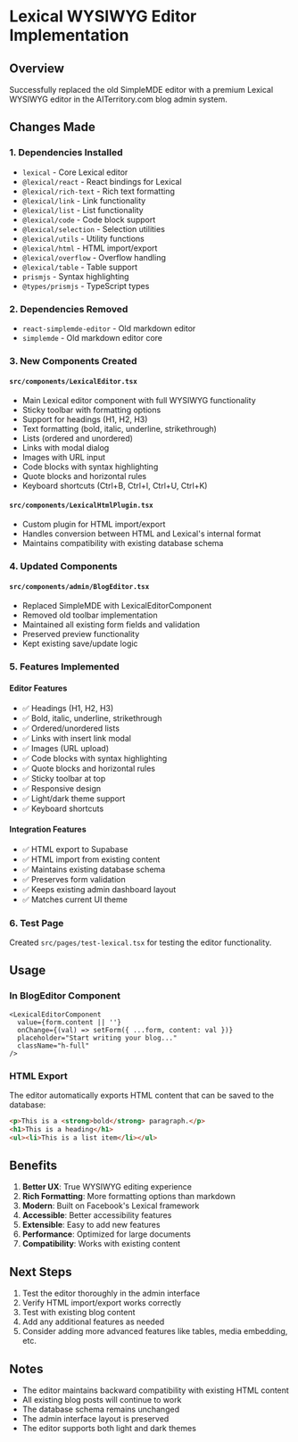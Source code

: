 # Lexical WYSIWYG Editor Implementation

## Overview
Successfully replaced the old SimpleMDE editor with a premium Lexical WYSIWYG editor in the AITerritory.com blog admin system.

## Changes Made

### 1. Dependencies Installed
- `lexical` - Core Lexical editor
- `@lexical/react` - React bindings for Lexical
- `@lexical/rich-text` - Rich text formatting
- `@lexical/link` - Link functionality
- `@lexical/list` - List functionality
- `@lexical/code` - Code block support
- `@lexical/selection` - Selection utilities
- `@lexical/utils` - Utility functions
- `@lexical/html` - HTML import/export
- `@lexical/overflow` - Overflow handling
- `@lexical/table` - Table support
- `prismjs` - Syntax highlighting
- `@types/prismjs` - TypeScript types

### 2. Dependencies Removed
- `react-simplemde-editor` - Old markdown editor
- `simplemde` - Old markdown editor core

### 3. New Components Created

#### `src/components/LexicalEditor.tsx`
- Main Lexical editor component with full WYSIWYG functionality
- Sticky toolbar with formatting options
- Support for headings (H1, H2, H3)
- Text formatting (bold, italic, underline, strikethrough)
- Lists (ordered and unordered)
- Links with modal dialog
- Images with URL input
- Code blocks with syntax highlighting
- Quote blocks and horizontal rules
- Keyboard shortcuts (Ctrl+B, Ctrl+I, Ctrl+U, Ctrl+K)

#### `src/components/LexicalHtmlPlugin.tsx`
- Custom plugin for HTML import/export
- Handles conversion between HTML and Lexical's internal format
- Maintains compatibility with existing database schema

### 4. Updated Components

#### `src/components/admin/BlogEditor.tsx`
- Replaced SimpleMDE with LexicalEditorComponent
- Removed old toolbar implementation
- Maintained all existing form fields and validation
- Preserved preview functionality
- Kept existing save/update logic

### 5. Features Implemented

#### Editor Features
- ✅ Headings (H1, H2, H3)
- ✅ Bold, italic, underline, strikethrough
- ✅ Ordered/unordered lists
- ✅ Links with insert link modal
- ✅ Images (URL upload)
- ✅ Code blocks with syntax highlighting
- ✅ Quote blocks and horizontal rules
- ✅ Sticky toolbar at top
- ✅ Responsive design
- ✅ Light/dark theme support
- ✅ Keyboard shortcuts

#### Integration Features
- ✅ HTML export to Supabase
- ✅ HTML import from existing content
- ✅ Maintains existing database schema
- ✅ Preserves form validation
- ✅ Keeps existing admin dashboard layout
- ✅ Matches current UI theme

### 6. Test Page
Created `src/pages/test-lexical.tsx` for testing the editor functionality.

## Usage

### In BlogEditor Component
```tsx
<LexicalEditorComponent
  value={form.content || ''}
  onChange={(val) => setForm({ ...form, content: val })}
  placeholder="Start writing your blog..."
  className="h-full"
/>
```

### HTML Export
The editor automatically exports HTML content that can be saved to the database:
```html
<p>This is a <strong>bold</strong> paragraph.</p>
<h1>This is a heading</h1>
<ul><li>This is a list item</li></ul>
```

## Benefits

1. **Better UX**: True WYSIWYG editing experience
2. **Rich Formatting**: More formatting options than markdown
3. **Modern**: Built on Facebook's Lexical framework
4. **Accessible**: Better accessibility features
5. **Extensible**: Easy to add new features
6. **Performance**: Optimized for large documents
7. **Compatibility**: Works with existing content

## Next Steps

1. Test the editor thoroughly in the admin interface
2. Verify HTML import/export works correctly
3. Test with existing blog content
4. Add any additional features as needed
5. Consider adding more advanced features like tables, media embedding, etc.

## Notes

- The editor maintains backward compatibility with existing HTML content
- All existing blog posts will continue to work
- The database schema remains unchanged
- The admin interface layout is preserved
- The editor supports both light and dark themes 